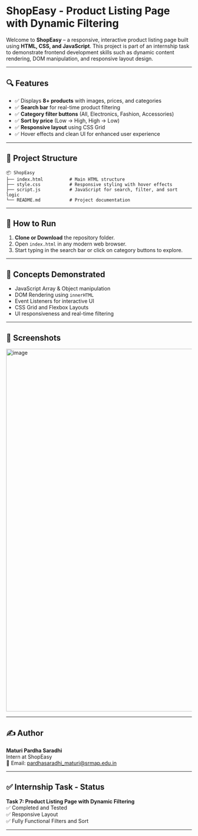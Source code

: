 # ShopEasy - Product Listing Page with Dynamic Filtering

Welcome to **ShopEasy** – a responsive, interactive product listing page built using **HTML, CSS, and JavaScript**. This project is part of an internship task to demonstrate frontend development skills such as dynamic content rendering, DOM manipulation, and responsive layout design.

---

## 🔍 Features

- ✅ Displays **8+ products** with images, prices, and categories
- ✅ **Search bar** for real-time product filtering
- ✅ **Category filter buttons** (All, Electronics, Fashion, Accessories)
- ✅ **Sort by price** (Low → High, High → Low)
- ✅ **Responsive layout** using CSS Grid
- ✅ Hover effects and clean UI for enhanced user experience

---

## 📁 Project Structure

```
📦 ShopEasy
├── index.html          # Main HTML structure
├── style.css           # Responsive styling with hover effects
├── script.js           # JavaScript for search, filter, and sort logic
└── README.md           # Project documentation
```

---

## 🚀 How to Run

1. **Clone or Download** the repository folder.
2. Open `index.html` in any modern web browser.
3. Start typing in the search bar or click on category buttons to explore.

---

## 🧠 Concepts Demonstrated

- JavaScript Array & Object manipulation
- DOM Rendering using `innerHTML`
- Event Listeners for interactive UI
- CSS Grid and Flexbox Layouts
- UI responsiveness and real-time filtering

---

## 📸 Screenshots
<img width="1893" height="983" alt="image" src="https://github.com/user-attachments/assets/d3c69648-d125-4bde-a80a-c5537b92a8fd" />


---

## ✍️ Author

**Maturi Pardha Saradhi**  
Intern at ShopEasy  
📧 Email: pardhasaradhi_maturi@srmap.edu.in

---

## ✅ Internship Task - Status

**Task 7: Product Listing Page with Dynamic Filtering**  
✅ Completed and Tested  
✅ Responsive Layout  
✅ Fully Functional Filters and Sort

---
